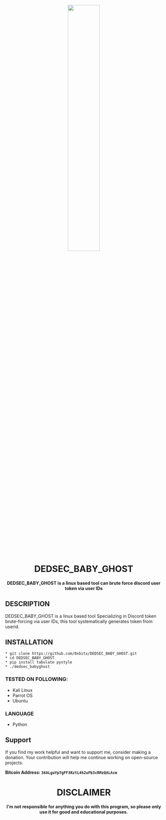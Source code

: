 
<p align="center">
<img src="https://cdn-icons-png.flaticon.com/512/8104/8104917.png" width="45%" height="45%">
</p>

<h1 align="center"> DEDSEC_BABY_GHOST </h1>
<h4 align="center"> DEDSEC_BABY_GHOST is a linux based tool can brute force discord user token via user IDs</h4>


## DESCRIPTION
DEDSEC_BABY_GHOST is a linux based tool Specializing in Discord token brute-forcing via user IDs, this tool systematically generates token from userid.

## INSTALLATION 
    * git clone https://github.com/0xbitx/DEDSEC_BABY_GHOST.git
    * cd DEDSEC_BABY_GHOST
    * pip install tabulate pystyle
    * ./dedsec_babyghost

### TESTED ON FOLLOWING:
* Kali Linux
* Parrot OS
* Ubuntu

### LANGUAGE 
* Python

## Support

If you find my work helpful and want to support me, consider making a donation. Your contribution will help me continue working on open-source projects.

**Bitcoin Address: `36ALguYpTgFF3RztL4h2uFb3cRMzQALAcm`**

<h1 align="center"> DISCLAIMER </h1>

<h4 align="center">I'm not responsible for anything you do with this program, so please only use it for good and educational purposes. </h4>
